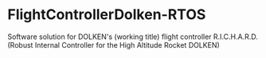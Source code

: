 # FlightControllerDolken-RTOS
Software solution for DOLKEN's (working title) flight controller R.I.C.H.A.R.D. (Robust Internal Controller for the High Altitude Rocket DOLKEN)

